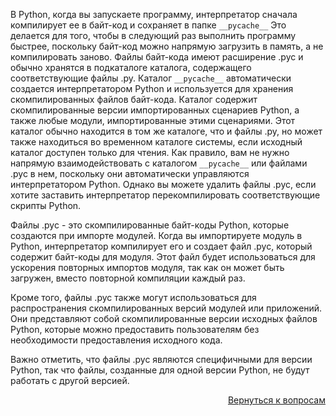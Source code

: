В Python, когда вы запускаете программу, интерпретатор сначала компилирует ее в байт-код и сохраняет в папке
`__pycache__` Это делается для того, чтобы в следующий раз выполнить программу быстрее, поскольку байт-код можно
напрямую загрузить в память, а не компилировать заново. Файлы байт-кода имеют расширение .pyc и обычно хранятся в
подкаталоге каталога, содержащего соответствующие файлы .py. Каталог `__pycache__` автоматически создается
интерпретатором Python и используется для хранения скомпилированных файлов байт-кода. Каталог содержит скомпилированные
версии импортированных сценариев Python, а также любые модули, импортированные этими сценариями. Этот каталог обычно
находится в том же каталоге, что и файлы .py, но может также находиться во временном каталоге системы, если исходный
каталог доступен только для чтения. Как правило, вам не нужно напрямую взаимодействовать с каталогом `__pycache__`
или файлами .pyc в нем, поскольку они автоматически управляются интерпретатором Python. Однако вы можете удалить файлы
.pyc, если хотите заставить интерпретатор перекомпилировать соответствующие скрипты Python.

Файлы .pyc - это скомпилированные байт-коды Python, которые создаются при импорте модулей. Когда вы импортируете модуль
в Python, интерпретатор компилирует его и создает файл .pyc, который содержит байт-коды для модуля. Этот файл будет
использоваться для ускорения повторных импортов модуля, так как он может быть загружен, вместо повторной компиляции
каждый раз.

Кроме того, файлы .pyc также могут использоваться для распространения скомпилированных версий модулей или приложений.
Они представляют собой скомпилированные версии исходных файлов Python, которые можно предоставить пользователям без
необходимости предоставления исходного кода.

Важно отметить, что файлы .pyc являются специфичными для версии Python, так что файлы, созданные для одной версии
Python, не будут работать с другой версией.

<div align="right">

[Вернуться к вопросам](../Вопросы.md)

</div>
